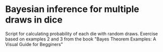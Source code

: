 # Bayesian inference for multiple draws in dice

Script for calculating probability of each die with random draws.
Exercise based on examples 2 and 3 from the book "Bayes Theorem Examples: A Visual Guide for Begginers"
